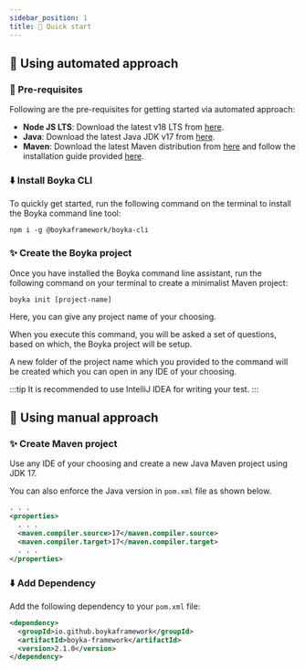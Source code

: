 ```yaml
---
sidebar_position: 1
title: 🚀 Quick start
---
```


## 🤖 Using automated approach

### 🚩 Pre-requisites

Following are the pre-requisites for getting started via automated approach:

- **Node JS LTS**: Download the latest v18 LTS from [here][node].
- **Java**: Download the latest Java JDK v17 from [here][jdk17].
- **Maven**: Download the latest Maven distribution from [here][maven-download] and follow the installation guide provided [here][maven].

### ⬇️ Install Boyka CLI

To quickly get started, run the following command on the terminal to install the Boyka command line tool:

```shell
npm i -g @boykaframework/boyka-cli
```

### ✨ Create the Boyka project

Once you have installed the Boyka command line assistant, run the following command on your terminal to create a minimalist Maven project:

```shell
boyka init [project-name]
```

Here, you can give any project name of your choosing.

When you execute this command, you will be asked a set of questions, based on which, the Boyka project will be setup.

A new folder of the project name which you provided to the command will be created which you can open in any IDE of your choosing.

:::tip
It is recommended to use IntelliJ IDEA for writing your test.
:::

## 💪 Using manual approach

### ✨ Create Maven project

Use any IDE of your choosing and create a new Java Maven project using JDK 17.

You can also enforce the Java version in `pom.xml` file as shown below.

```xml title="pom.xml"
. . .
<properties>
  . . .
  <maven.compiler.source>17</maven.compiler.source>
  <maven.compiler.target>17</maven.compiler.target>
  . . .
</properties>
```

### ⬇️ Add Dependency

Add the following dependency to your `pom.xml` file:

```xml title="pom.xml"
<dependency>
  <groupId>io.github.boykaframework</groupId>
  <artifactId>boyka-framework</artifactId>
  <version>2.1.0</version>
</dependency>
```

[jdk17]: https://adoptium.net/temurin/releases/
[maven]: https://maven.apache.org/install.html
[maven-download]: https://maven.apache.org/download.cgi
[node]: https://nodejs.org/en/download/package-manager
